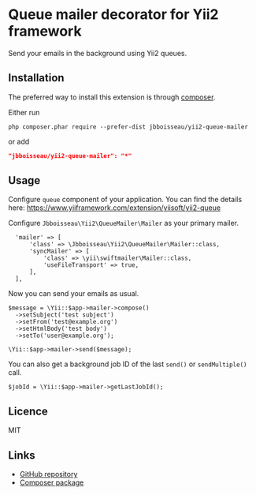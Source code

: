 # Queue mailer decorator for Yii2 framework
Send your emails in the background using Yii2 queues.

## Installation

The preferred way to install this extension is through [composer](http://getcomposer.org/download/).

Either run

```
php composer.phar require --prefer-dist jbboisseau/yii2-queue-mailer
```

or add

```json
"jbboisseau/yii2-queue-mailer": "*"
```

## Usage

Configure `queue` component of your application.
You can find the details here: https://www.yiiframework.com/extension/yiisoft/yii2-queue

Configure `Jbboisseau\Yii2\QueueMailer\Mailer` as your primary mailer.

```
  'mailer' => [
      'class' => \Jbboisseau\Yii2\QueueMailer\Mailer::class,
      'syncMailer' => [
          'class' => \yii\swiftmailer\Mailer::class,
          'useFileTransport' => true,
      ],
  ],
```

Now you can send your emails as usual.

```
$message = \Yii::$app->mailer->compose()
  ->setSubject('test subject')
  ->setFrom('test@example.org')
  ->setHtmlBody('test body')
  ->setTo('user@example.org');

\Yii::$app->mailer->send($message);
```

You can also get a background job ID of the last `send()` or `sendMultiple()` call.
```
$jobId = \Yii::$app->mailer->getLastJobId();
```
 
## Licence ##

MIT
    
## Links ##

* [GitHub repository](https://github.com/yarcode/yii2-queue-mailer)
* [Composer package](https://packagist.org/packages/yarcode/yii2-queue-mailer)
